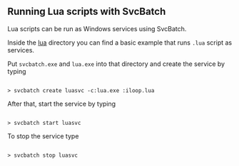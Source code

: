 ## Running Lua scripts with SvcBatch

Lua scripts can be run as Windows services using SvcBatch.

Inside the [lua](lua) directory you can find
a basic example that runs `.lua` script as services.

Put `svcbatch.exe` and `lua.exe` into that directory and create
the service by typing

```no-highlight

> svcbatch create luasvc -c:lua.exe :iloop.lua

```

After that, start the service by typing

```no-highlight

> svcbatch start luasvc

```

To stop the service type

```no-highlight

> svcbatch stop luasvc

```
